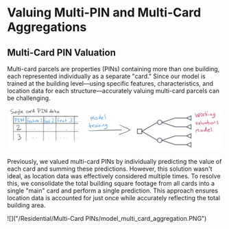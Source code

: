 # Valuing Multi-PIN and Multi-Card Aggregations

## Multi-Card PIN Valuation

Multi-card parcels are properties (PINs) containing more than one building, each represented individually
as a separate "card." Since our model is trained at the building level—using specific features, characteristics,
and location data for each structure—accurately valuing multi-card parcels can be challenging.

![](model_single_card_assumption.PNG)

Previously, we valued multi-card PINs by individually predicting the value of each card and summing these
predictions. However, this solution wasn't ideal, as location data was effectively considered multiple
times. To resolve this, we consolidate the total building square footage from all cards into a single "main"
card and perform a single prediction. This approach ensures location data is accounted for just once while
accurately reflecting the total building area.

![]("/Residential/Multi-Card PINs/model_multi_card_aggregation.PNG")
